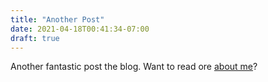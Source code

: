 ```yaml
---
title: "Another Post"
date: 2021-04-18T00:41:34-07:00
draft: true
---
```


Another fantastic post the blog. Want to read ore [about me](/about)?
